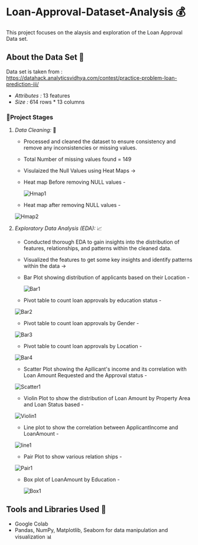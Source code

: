 # Loan-Approval-Dataset-Analysis 💰
This project focuses on the alaysis and exploration of the Loan Approval Data set.

## About the Data Set 📑
Data set is taken from : https://datahack.analyticsvidhya.com/contest/practice-problem-loan-prediction-iii/
- *Attributes :* 13 features
- *Size :* 614 rows * 13 columns

### 🚀Project Stages

1. *Data Cleaning:* 🫧
   - Processed and cleaned the dataset to ensure consistency and remove any inconsistencies or missing values.
   - Total Number of missing values found = 149
   - Visulaized the Null Values using Heat Maps ->
   - Heat map Before removing NULL values -
     
     ![Hmap1](https://github.com/iam-harshitha/End-to-End-Data-Science-projects/assets/142524750/ccd75c83-16e3-4774-be61-107fcee7bd55)

   - Heat map after removing NULL values -

    ![Hmap2](https://github.com/iam-harshitha/End-to-End-Data-Science-projects/assets/142524750/75e8bedb-3b21-4109-b437-1d8f6d7e951a)


2. *Exploratory Data Analysis (EDA):* 📈
   - Conducted thorough EDA to gain insights into the distribution of features, relationships, and patterns within the cleaned data.
   - Visualized the features to get some key insights and identify patterns within the data ->
   - Bar Plot showing distribution of applicants based on their Location -
     
     ![Bar1](https://github.com/iam-harshitha/End-to-End-Data-Science-projects/assets/142524750/b074f351-d387-4f94-9094-df085af6d946)

   - Pivot table to count loan approvals by education status -
          
    ![Bar2](https://github.com/iam-harshitha/End-to-End-Data-Science-projects/assets/142524750/c4e49eda-5b43-4401-b0e6-2e019f399bc7)

   - Pivot table to count loan approvals by Gender -

    ![Bar3](https://github.com/iam-harshitha/End-to-End-Data-Science-projects/assets/142524750/dd1be32b-bbfe-4652-b5fd-328d82edbc39)

   - Pivot table to count loan approvals by Location -

    ![Bar4](https://github.com/iam-harshitha/End-to-End-Data-Science-projects/assets/142524750/25cbfb5d-b0b2-4584-943b-8b7d651444f6)

   - Scatter Plot showing the Apllicant's income and its correlation with Loan Amount Requested and the Approval status -

    ![Scatter1](https://github.com/iam-harshitha/End-to-End-Data-Science-projects/assets/142524750/24983597-d410-40ca-b1db-a50d1b63a16f)

   - Violin Plot to show the distribution of Loan Amount by Property Area and Loan Status based -

    ![Violin1](https://github.com/iam-harshitha/End-to-End-Data-Science-projects/assets/142524750/bf570a7b-fc57-41bc-a009-b4f075be5807)

   - Line plot to show the correlation between ApplicantIncome and LoanAmount -

    ![line1](https://github.com/iam-harshitha/End-to-End-Data-Science-projects/assets/142524750/bc5e4aca-4611-4241-ac55-443749eedaf6)

   - Pair Plot to show various relation ships -

    ![Pair1](https://github.com/iam-harshitha/End-to-End-Data-Science-projects/assets/142524750/bb76738c-54f7-4c90-b11a-b7bc280ca12d)

   - Box plot of LoanAmount by Education -

     ![Box1](https://github.com/iam-harshitha/End-to-End-Data-Science-projects/assets/142524750/979a6a25-b107-4f19-8041-59f06ba7a383)



## Tools and Libraries Used 🔎

- Google Colab 
- Pandas, NumPy, Matplotlib, Seaborn for data manipulation and visualization 📊
